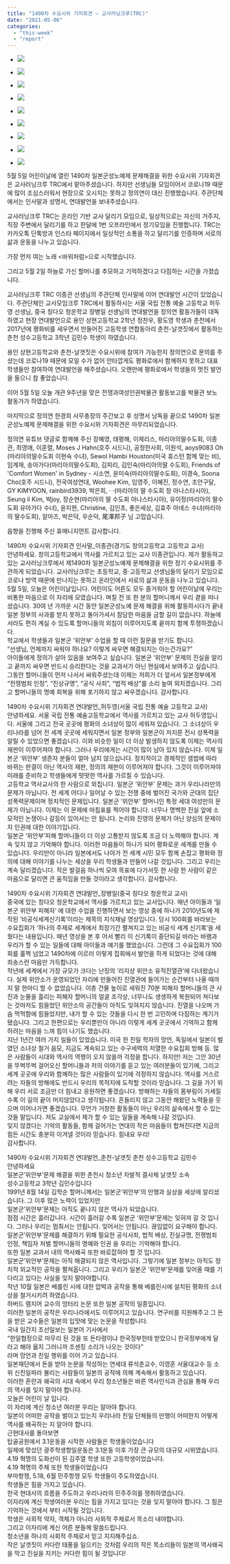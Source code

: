 ```yaml
---
title: "1490차 수요시위 기자회견 – 교사러닝크루(TRC)"
date: "2021-05-06"
categories: 
  - "this-week"
  - "report"
---
```


- ![](https://r2.womenandwar.net/2021/05/크기변환IMGP3715.jpg)
    
- ![](https://r2.womenandwar.net/2021/05/크기변환IMGP3721.jpg)
    
- ![](https://r2.womenandwar.net/2021/05/크기변환IMGP3798.jpg)
    
- ![](https://r2.womenandwar.net/2021/05/크기변환IMGP3837.jpg)
    
- ![](https://r2.womenandwar.net/2021/05/크기변환IMGP3860.jpg)
    
- ![](https://r2.womenandwar.net/2021/05/크기변환IMGP3774.jpg)
    
- ![](https://r2.womenandwar.net/2021/05/크기변환IMGP3804.jpg)
    
- ![](https://r2.womenandwar.net/2021/05/크기변환IMGP3818.jpg)
    
- ![](https://r2.womenandwar.net/2021/05/크기변환IMGP3763-1.jpg)
    

5월 5일 어린이날에 열린 1490차 일본군성노예제 문제해결을 위한 수요시위 기자회견은 교사러닝크루 TRC에서 맡아주셨습니다. 하지만 선생님들 모임이어서 코로나19 때문에 많이 조심스러워서 현장으로 오시지는 못하고 정의연이 대신 진행했습니다. 주관단체에서는 인사말과 성명서, 연대발언을 보내주셨습니다.

교사러닝크루 TRC는 온라인 기반 교사 달리기 모임으로, 일상적으로는 자신의 거주지, 직장 주변에서 달리기를 하고 한달에 1번 오프라인에서 정기모임을 진행합니다. TRC는 카카오톡 단톡방과 인스타 페이지에서 일상적인 소통을 하고 달리기를 인증하며 서로의 삶과 운동을 나누고 있습니다.

가장 먼저 여는 노래 <바위처럼>으로 시작했습니다.

그리고 5월 2일 하늘로 가신 할머니를 추모하고 기억하겠다고 다짐하는 시간을 가졌습니다.

교사러닝크루 TRC 이종관 선생님의 주관단체 인사말에 이어 연대발언 시간이 있었습니다. 주관단체인 교사모임크루 TRC에서 활동하시는 서울 국립 전통 예술 고등학교 허두영 선생님, 중국 칭다오 청운학교 장병일 선생님의 연대발언을 정의연 활동가들이 대독하였고 현장 연대발언으로 용인 상현고등학교 2학년 정찬우, 황도영 학생과 춘천에서 2017년에 평화비를 세우면서 만들어진 고등학생 연합동아리 춘천-날갯짓에서 활동하는 춘천 성수고등학교 3학년 김민수 학생이 하였습니다.

용인 상현고등학교와 춘천-날갯짓은 수요시위에 참여가 가능한지 정의연으로 문의를 주셨는데 코로나19 때문에 모일 수가 없어 안타깝게도 평화로에서 함께하지 못하고 대표 학생들만 참여하여 연대발언을 해주셨습니다. 오랜만에 평화로에서 학생들의 멋진 발언을 들으니 참 좋았습니다.

이어 5월 5일 오늘 개관 9주년을 맞은 전쟁과여성인권박물관 활동보고를 박물관 보노 활동가가 하였습니다.

마지막으로 정의연 한경희 사무총장의 주간보고 후 성명서 낭독을 끝으로 1490차 일본군성노예제 문제해결을 위한 수요시위 기자회견은 마무리되었습니다.

정의연 유튜브 댓글로 함께해 주신 장혜영, 태평해, 이제리스, 마리아의딸수도회, 이종관, 최영애, 이훈렬, Moses J Hahn(호주 시드니), 공정한사회, 이원석, aoys9083 Oh​(마리아의딸수도회 이현숙 수녀), Sewol Hambi Houston​(미국 휴스턴 함께 맞는 비), 임계재, 송아가다(​마리아의딸수도회), 김피리, 김인숙(마리아의딸 수도회), Friends of 'Comfort Women' in Sydney - 시소연, 윤미숙(​마리아의딸수도회), 이경숙, Soona Cho(호주 ​시드니), 전국여성연대, Woohee Kim, 임영주, 이혜진, 정수연, 조안구달, GY KIMYOON, rainbird3939, 박은희, ‧ ‧(마리아의 딸 수도회 정 아나스타시아), Seung il Kim, 박joy, 장순현(​마리아의 딸 수도회 아나스타시아), 유이정(마리아의 딸수도회 유아가다 수녀), 윤지현, Christine, 김인초, 좋은세상, 김효주 아녜스 수녀(마리아의 딸수도회), 알마즈, 박은덕, 우순덕, 尾澤邦子 님 고맙습니다.

음향을 진행해 주신 휴매니지먼트 감사합니다.

1490차 수요시위 기자회견 인사말\_이종관(경기도 창의고등학교 고등학교 교사)  
안녕하세요. 창의고등학교에서 역사를 가르치고 있는 교사 이종관입니다. 제가 활동하고 있는 교사러닝크루에서 제1490차 일본군성노예제 문제해결을 위한 정기 수요시위를 주관하게 되었습니다. 교사러닝크루는 초등학교, 중·고등학교 선생님들의 달리기 모임으로 코로나 방역 때문에 만나지는 못하고 온라인에서 서로의 삶과 운동을 나누고 있습니다.  
5월 5일, 오늘은 어린이날입니다. 어린이도 어른도 모두 즐거워야 할 어린이날에 우리는 비통한 마음으로 이 자리에 모였습니다. 며칠 전 또 한 분의 할머니께서 우리 곁을 떠나셨습니다. 30여 년 가까운 시간 동안 일본군성노예 문제 해결을 위해 활동하시다가 끝내 일본 정부의 사과를 받지 못하고 돌아가셔서 참담한 마음을 금할 길이 없습니다. 하늘에서라도 편히 계실 수 있도록 할머니들의 외침이 이루어지도록 끝까지 함께 투쟁하겠습니다.  
학교에서 학생들과 일본군 ‘위안부’ 수업을 할 때 이런 질문을 받기도 합니다.  
“선생님, 언제까지 싸워야 하나요? 이렇게 싸우면 해결되지는 아는건가요?”  
아이들에게 정의가 살아 있음을 보여주고 싶습니다. 일본군 ‘위안부’ 문제의 진실을 알리고 끝까지 싸우면 반드시 승리한다는 것을 교과서가 아닌 현실에서 보여주고 싶습니다. 그동안 할머니들이 먼저 나서서 싸워주셨는데 이제는 저희가 더 앞서서 일본정부에게 “전쟁범죄 인정”, “진상규명”, “공식 사죄”, “법적 배상”를 소리 높여 외치겠습니다. 그리고 할머니들의 명예 회복을 위해 포기하지 않고 싸우겠습니다. 감사합니다.

1490차 수요시위 기자회견 연대발언\_허두영(서울 국립 전통 예술 고등학교 교사)  
안녕하세요. 서울 국립 전통 예술고등학교에서 역사를 가르치고 있는 교사 허두영입니다. 서울에 그리고 전국 곳곳에 평화의 소녀상이 많이 세워져 있습니다. 그 소녀상이 우리나라를 넘어 전 세계 곳곳에 세워지면서 일본 정부와 일본군이 저지른 전시 성폭력을 알릴 수 있었으면 좋겠습니다. 이와 비슷한 일이 더 이상 발생하지 않도록 이제는 역사의 재판이 이루어져야 합니다. 그러나 우리에게는 시간이 많이 남아 있지 않습니다. 이제 일본군 ‘위안부’ 생존자 분들이 얼마 남지 않으십니다. 정치적이고 경제적인 셈법에 따라 바뀌는 판결이 아닌 역사의 재판, 정의의 재판이 이루어져야 합니다. 그것이 이루어져야 미래를 준비하고 학생들에게 떳떳한 역사를 가르칠 수 있습니다.  
고등학교 역사교사의 한 사람으로 외칩니다. 일본군 ‘위안부’ 문제는 과거 우리나라만의 문제가 아닙니다. 전 세계 어디나 일어날 수 있는 전쟁 중에 벌어진 국가와 군대의 집단 성폭력문제이며 정치적인 문제입니다. 일본군 ‘위안부’ 할머니인 특정 세대 여성만의 문제가 아닙니다. 이제는 이 문제에 마침표를 찍어야 합니다. 너무나 명백한 진실 앞에 소모적인 논쟁이나 갈등이 있어서는 안 됩니다. 논리와 진영의 문제가 아닌 양심의 문제이자 인권에 대한 이야기입니다.  
일본군 ‘위안부’피해 할머니들이 더 이상 고통받지 않도록 조금 더 노력해야 합니다. 계속 잊지 않고 기억해야 합니다. 이러한 마음들이 하나가 되어 평화로운 세계를 만들 수 있습니다. 우리만이 아니라 일본에서도 나아가 전 세계 시민 모두 함께 손잡고 평화와 정의에 대해 이야기를 나누는 세상을 우리 학생들과 만들어 나갈 것입니다. 그리고 우리는 계속 달리겠습니다. 작은 발걸음 하나씩 모여 목표에 다가서듯 한 사람 한 사람이 같은 마음으로 달리면 큰 움직임을 만들 것이라고 생각합니다. 감사합니다.

1490차 수요시위 기자회견 연대발언\_장병일(중국 칭다오 청운학교 교사)  
중국에 있는 칭다오 청운학교에서 역사를 가르치고 있는 교사입니다. 매년 아이들과 ‘일본군 위안부 피해자’ 에 대한 수업을 진행하면서 보는 영상 중에 하나가 2010년도에 제작된 ‘비공식세계신기록’이라는 제목의 지식채널 영상입니다. 당시 100회를 바라보는 수요집회가 ‘하나의 주제로 세계에서 최장기간 펼쳐지고 있는 비공식 세계 신기록’을 세웠다는 내용입니다. 매년 영상을 본 후 어서 빨리 이 신기록이 중단되길 바라는 바램과 우리가 할 수 있는 일들에 대해 아이들과 얘기를 했었습니다. 그런데 그 수요집회가 100회를 훌쩍 넘었고 1490차에 이르러 이렇게 집회에서 발언을 하게 되었다는 것에 대해 죄송스런 마음만 가득합니다.  
작년에 세계에서 가장 규모가 크다는 난징의 ‘리지샹 위안소 유적진열관’에 다녀왔습니다. 실제 위안소가 운영되었던 자리에 만들어진 진열관에 들어가는 순간부터 나올 때까지 말 한마디 할 수 없었습니다. 이층 건물 높이로 세워진 70분 피해자 할머니들의 큰 사진과 눈물을 흘리는 피해자 할머니의 얼굴 조각상, 너무나도 생생하게 복원되어 쳐다보는 것마저도 힘들었던 위안소의 공간들이 아직도 잊혀지지 않습니다. 진열을 나오며 가슴 먹먹함에 힘들었지만, 내가 할 수 있는 것들을 다시 한 번 고민하며 다짐하는 계기가 됐습니다. 그리고 한편으로는 우리뿐만이 아니라 이렇게 세계 곳곳에서 기억하고 함께 하려는 마음을 느껴 힘이 나기도 했습니다.  
지난 1년간 여러 가지 일들이 있었습니다. 미국 한 친일 학자의 망언, 독일에서 일본이 벌였던 소녀상 철거 음모, 지금도 계속되고 있는 수구세력의 저열한 수요집회 방해 등. 많은 사람들이 시대와 역사의 역행이 오지 않을까 걱정을 합니다. 하지만! 저는 그안 30년을 뚜벅뚜벅 걸어오신 할머니들과 저의 이야기를 듣고 있는 여러분들이 있기에, 그리고 세계 곳곳에 우리와 함께하는 많은 사람들이 있기에 걱정하지 않습니다. 역사를 거스르려는 자들의 방해에도 반드시 우리의 목적지에 도착할 것이라 믿습니다. 그 길을 가기 위해 우리 서로 조금만 더 힘내고 응원하면 좋겠습니다. 방해하는 자들의 몸부림이 거세질수록 이 길의 끝이 머지않았다고 생각됩니다. 흔들리지 않고 그동안 해왔던 노력들을 웃으며 이어나가면 좋겠습니다. 무언가 거창한 활동들이 아닌 우리의 삶속에서 할 수 있는 것들 말입니다. 저도 교실에서 제가 할 수 있는 일들을 계속해 나갈 것입니다.  
잊지 않겠다는 기억의 활동들, 함께 걸어가는 연대의 작은 마음들이 합쳐진다면 지금의 힘든 시간도 충분히 이겨낼 것이라 믿습니다. 힘내요 우리!  
감사합니다.

1490차 수요시위 기자회견 연대발언\_춘천-날갯짓 춘천 성수고등학교 김민수  
안녕하세요  
일본군’위안부’문제 해결을 위한 춘천시 청소년 자발적 결사체 날갯짓 소속  
성수고등학교 3학년 김민수입니다  
1991년 8월 14일 김학순 할머니께서는 일본군’위안부’의 만행과 실상을 세상에 알리셨습니다. 그 이후 많은 노력이 있었지만  
일본군’위안부’문제는 아직도 끝나지 않은 역사가 되었습니다.  
점점 시간은 흘러갑니다. 시간이 흘러갈 수록 일본군 ‘위안부’문제는 잊혀져 갈 것 입니다. 그러나 우리는 멈춰서는 안됩니다. 잊어서는 안됩니다. 끊임없이 요구해야 합니다.  
일본군’위안부’문제를 해결하기 위해 필요한 공식사죄, 법적 배상, 진실규명, 전쟁범죄 인정, 책임자 처벌 할머니들의 명예와 인권 을 우리는 기억해야 합니다.  
또한 일본 교과서 내의 역사왜곡 또한 바로잡혀야 할 것 입니다.  
일본군’위안부’문제는 아직 해결되지 않은 역사입니다. 그렇기에 일본 정부는 아직도 정치적 외교적인 공작을 펼쳐옵니다. 그리고 우리가 일본군 ‘위안부’문제를 잊어올 때를 기다리고 있다는 사실을 잊지 말아야합니다.  
작년 10월 일본은 베를린 시에 대한 압박과 공작을 통해 베를린시에 설치된 평화의 소녀상을 철거시키려 하였습니다.  
하버드 램지어 교수의 엉터리 논문 또한 일본 공작의 일종입니다.  
이러한 일본의 공작은 우리나라에서도 이루어지고 있습니다. 연구비를 지원해주고 그 돈을 받은 교수들은 일본의 입맛에 맞는 논문을 작성합니다.  
국내 일간지 조선일보는 일본어 기사에서  
“한일협정으로 마무리 된 것을 또 돈타령이냐 한국정부한테 받았으니 한국정부에게 달라고 해야 옳지 그러니까 조센징 소리가 나오는 것이다”  
라며 망언과 친일 행위를 이어 가고 있습니다.  
일본재단에서 돈을 받아 논문을 작성하는 연세대 류석춘교수, 이영훈 서울대교수 등 소위 신친일파라 불리는 사람들이 일본의 공작에 의해 계속해서 활동하고 있습니다.  
이러한 혼란과 왜곡의 시대 속에서 우리 청소년들은 바른 역사인식과 관심을 통해 우리의 역사를 잊지 말아야 합니다.  
오늘은 어린이 날 입니다.  
이 자리에 계신 청소년 여러분 우리는 알아야 합니다.  
일본이 어떠한 공작을 벌이고 있는지 우리나라 친일 단체들의 만행이 어떠한지 어떻게 역사를 왜곡하는 지 알아야 합니다.  
근현대사를 돌아보면  
탑골공원에서 3.1운동을 시작한 사람들은 학생들이었습니다  
일제에 맞섰던 광주학생항일운동은 3.1운동 이후 가장 큰 규모의 대규모 시위였습니다.  
4.19 혁명의 도화선이 된 김주열 학생 또한 고등학생이었습니다.  
4.19 혁명의 주체 또한 학생들이었습니다  
부마항쟁, 5.18, 6월 민주항쟁 모두 학생들이 주도하였습니다.  
학생들은 힘을 가지고 있습니다.  
한국 현대사의 흐름을 주도하고 우리나라의 민주주의를 쟁취하였습니다.  
이자리에 계신 학생여러분 우리는 힘을 가지고 있다는 것을 잊지 말아야 합니다. 그 힘은 기억하는 것에서 부터 시작될 것입니다.  
학생은 사회적 약자, 객체가 아니라 사회적 주체로서 목소리 내야합니다.  
그리고 이자리에 계신 어른 분들께 말씀드립니다.  
청소년을 하나의 사회적 주체로서 믿고 지지해주십쇼.  
작은 날갯짓이 커다란 태풍을 일으키는 것처럼 우리의 작은 목소리들이 일본의 역사왜곡을 막고 진실을 지키는 커다란 힘이 될 것입니다!

